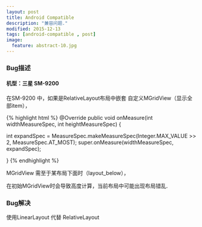 ```yaml
---
layout: post
title: Android Compatible
description: "兼容问题."
modified: 2015-12-13
tags: [android-compatible , post]
image:
  feature: abstract-10.jpg
---
```


### Bug描述 

#### 机型：三星 SM-9200

在SM-9200 中，如果是RelativeLayout布局中嵌套 自定义MGridView（显示全部item），

{% highlight html %}
@Override
public void onMeasure(int widthMeasureSpec, int heightMeasureSpec) {

   int expandSpec = MeasureSpec.makeMeasureSpec(Integer.MAX_VALUE >> 2,
                MeasureSpec.AT_MOST);
   super.onMeasure(widthMeasureSpec, expandSpec);
   
}
{% endhighlight %}

MGridView 需至于某布局下面时（layout_below），

在初始MGridView时会导致高度计算，当前布局中可能出现布局错乱.

### Bug解决

使用LinearLayout 代替 RelativeLayout

